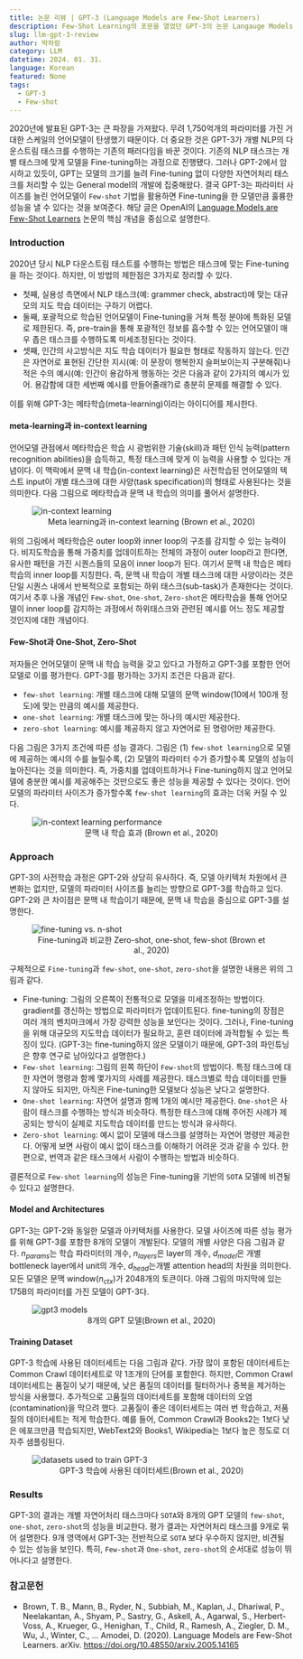 ```yaml
---
title: 논문 리뷰 | GPT-3 (Language Models are Few-Shot Learners)
description: Few-Shot Learning의 포문을 열었던 GPT-3의 논문 Langauge Models are Few-Shot Learners를 읽고 리뷰해보자.
slug: llm-gpt-3-review
author: 박하람
category: LLM
datetime: 2024. 01. 31.
language: Korean
featured: None
tags:
  - GPT-3
  - Few-shot
---
```


2020년에 발표된 GPT-3는 큰 파장을 가져왔다. 무려 1,750억개의 파라미터를 가진 거대한 스케일의 언어모델이 탄생했기 때문이다. 더 중요한 것은 GPT-3가 개별 NLP의 다운스트림 태스크를 수행하는 기존의 패러다임을 바꾼 것이다. 기존의 NLP 태스크는 개별 태스크에 맞게 모델을 Fine-tuning하는 과정으로 진행됐다. 그러나 GPT-2에서 암시하고 있듯이, GPT는 모델의 크기를 늘려 Fine-tuning 없이 다양한 자연어처리 태스크를 처리할 수 있는 General model의 개발에 집중해왔다. 결국 GPT-3는 파라미터 사이즈를 늘린 언어모델이 `Few-shot` 기법을 활용하면 Fine-tuning을 한 모델만큼 훌륭한 성능을 낼 수 있다는 것을 보여준다. 해당 글은 OpenAI의 [Language Models are Few-Shot Learners](https://arxiv.org/abs/2005.14165) 논문의 핵심 개념을 중심으로 설명한다.

### Introduction

2020년 당시 NLP 다운스트림 태스트를 수행하는 방법은 태스크에 맞는 Fine-tuning을 하는 것이다. 하지만, 이 방법의 제한점은 3가지로 정리할 수 있다.

- 첫째, 실용성 측면에서 NLP 태스크(예: grammer check, abstract)에 맞는 대규모의 지도 학습 데이터는 구하기 어렵다.
- 둘째, 포괄적으로 학습된 언어모델이 Fine-tuning을 거쳐 특정 분야에 특화된 모델로 제한된다. 즉, pre-train을 통해 포괄적인 정보를 흡수할 수 있는 언어모델이 매우 좁은 태스크를 수행하도록 미세조정된다는 것이다.
- 셋째, 인간의 사고방식은 지도 학습 데이터가 필요한 형태로 작동하지 않는다. 인간은 자연어로 표현된 간단한 지시(예: 이 문장이 행복한지 슬퍼보이는지 구분해줘)나 적은 수의 예시(예: 인간이 용감하게 행동하는 것은 다음과 같이 2가지의 예시가 있어. 용감함에 대한 세번째 예시를 만들어줄래?)로 충분히 문제를 해결할 수 있다.

이를 위해 GPT-3는 메타학습(meta-learning)이라는 아이디어를 제시한다.

#### meta-learning과 in-context learning

언어모델 관점에서 메타학습은 학습 시 광범위한 기술(skill)과 패턴 인식 능력(pattern recognition abilities)을 습득하고, 특정 태스크에 맞게 이 능력을 사용할 수 있다는 개념이다. 이 맥락에서 문맥 내 학습(in-context learning)은 사전학습된 언어모델의 텍스트 input이 개별 태스크에 대한 사양(task specification)의 형태로 사용된다는 것을 의미한다. 다음 그림으로 메타학습과 문맥 내 학습의 의미를 풀어서 설명한다.

<figure>
    <img src="/llm-gpt-3-review/in-context-learning.png" title="in-context learning">    
    <figcaption style="text-align: center;">Meta learning과 in-context learning (Brown et al., 2020)</figcaption>
</figure>

위의 그림에서 메타학습은 outer loop와 inner loop의 구조를 감지할 수 있는 능력이다. 비지도학습을 통해 가중치를 업데이트하는 전체의 과정이 outer loop라고 한다면, 유사한 패턴을 가진 시퀀스들의 모음이 inner loop가 된다. 여기서 문맥 내 학습은 메타학습의 inner loop를 지칭한다. 즉, 문맥 내 학습이 개별 태스크에 대한 사양이라는 것은 단일 시퀀스 내에서 반복적으로 포함되는 하위 태스크(sub-task)가 존재한다는 것이다. 여기서 추후 나올 개념인 `Few-shot`, `One-shot`, `Zero-shot`은 메타학습을 통해 언어모델이 inner loop를 감지하는 과정에서 하위태스크와 관련된 예시를 어느 정도 제공할 것인지에 대한 개념이다.

#### Few-Shot과 One-Shot, Zero-Shot

저자들은 언어모델이 문맥 내 학습 능력을 갖고 있다고 가정하고 GPT-3를 포함한 언어모델로 이를 평가한다. GPT-3를 평가하는 3가지 조건은 다음과 같다.

- `few-shot learning`: 개별 태스크에 대해 모델의 문맥 window(10에서 100개 정도)에 맞는 만큼의 예시를 제공한다.
- `one-shot learning`: 개별 태스크에 맞는 하나의 예시만 제공한다.
- `zero-shot learning`: 예시를 제공하지 않고 자연어로 된 명령어만 제공한다.

다음 그림은 3가지 조건에 따른 성능 결과다. 그림은 (1) `few-shot learning`으로 모델에 제공하는 예시의 수를 늘릴수록, (2) 모델의 파라미터 수가 증가할수록 모델의 성능이 높아진다는 것을 의미한다. 즉, 가중치를 업데이트하거나 Fine-tuning하지 않고 언어모델에 충분한 예시를 제공해주는 것만으로도 좋은 성능을 제공할 수 있다는 것이다. 언어모델의 파라미터 사이즈가 증가할수록 `few-shot learning`의 효과는 더욱 커질 수 있다.

<figure>
    <img src="/llm-gpt-3-review/n-shot-learning-perfom.png" title="in-context learning performance">    
    <figcaption style="text-align: center;">문맥 내 학습 효과 (Brown et al., 2020)</figcaption>
</figure>

### Approach

GPT-3의 사전학습 과정은 GPT-2와 상당히 유사하다. 즉, 모델 아키텍처 차원에서 큰 변화는 없지만, 모델의 파라미터 사이즈를 늘리는 방향으로 GPT-3를 학습하고 있다. GPT-2와 큰 차이점은 문맥 내 학습이기 때문에, 문맥 내 학습을 중심으로 GPT-3를 설명한다.

<figure>
    <img src="/llm-gpt-3-review/shot-learning-example.png" title="fine-tuning vs. n-shot">    
    <figcaption style="text-align: center;">Fine-tuning과 비교한 Zero-shot, one-shot, few-shot (Brown et al., 2020)</figcaption>
</figure>

구체적으로 `Fine-tuning`과 `few-shot`, `one-shot`, `zero-shot`을 설명한 내용은 위의 그림과 같다.

- Fine-tuning: 그림의 오른쪽이 전통적으로 모델을 미세조정하는 방법이다. gradient를 갱신하는 방법으로 파라미터가 업데이트된다. fine-tuning의 장점은 여러 개의 벤치마크에서 가장 강력한 성능을 보인다는 것이다. 그러나, Fine-tuning을 위해 대규모의 지도학습 데이터가 필요하고, 훈련 데이터에 과적합될 수 있는 특징이 있다. (GPT-3는 fine-tuning하지 않은 모델이기 때문에, GPT-3의 파인튜닝은 향후 연구로 남아있다고 설명한다.)
- `Few-shot learning`: 그림의 왼쪽 하단이 `Few-shot`의 방법이다. 특정 태스크에 대한 자연어 명령과 함께 몇가지의 사례를 제공한다. 태스크별로 학습 데이터를 만들지 않아도 되지만, 아직은 Fine-tuning한 모델보다 성능은 낮다고 설명한다.
- `One-shot learning`: 자연어 설명과 함께 1개의 예시만 제공한다. `One-shot`은 사람이 태스크를 수행하는 방식과 비슷하다. 특정한 태스크에 대해 주어진 사례가 제공되는 방식이 실제로 지도학습 데이터를 만드는 방식과 유사하다.
- `Zero-shot learning`: 예시 없이 모델에 태스크를 설명하는 자연어 명령만 제공한다. 어떻게 보면 사람이 예시 없이 태스크를 이해하기 어려운 것과 같을 수 있다. 한편으로, 번역과 같은 태스크에서 사람이 수행하는 방법과 비슷하다.

결론적으로 `Few-shot learning`의 성능은 Fine-tuning을 기반의 `SOTA` 모델에 비견될 수 있다고 설명한다.

#### Model and Architectures

GPT-3는 GPT-2와 동일한 모델과 아키텍처를 사용한다. 모델 사이즈에 따른 성능 평가를 위해 GPT-3를 포함한 8개의 모델이 개발된다. 모델의 개별 사양은 다음 그림과 같다. $n_{params}$는 학습 파라미터의 개수, $n_{layers}$은 layer의 개수, $d_{model}$은 개별 bottleneck layer에서 unit의 개수, $d_{head}$는개별 attention head의 차원을 의미한다. 모든 모델은 문맥 window($n_{ctx}$)가 2048개의 토큰이다. 아래 그림의 마지막에 있는 175B의 파라미터를 가진 모델이 GPT-3다.

<figure>
    <img src="/llm-gpt-3-review/gpt-3-models.png" title="gpt3 models">    
    <figcaption style="text-align: center;">8개의 GPT 모델(Brown et al., 2020)</figcaption>
</figure>

#### Training Dataset

GPT-3 학습에 사용된 데이터세트는 다음 그림과 같다. 가장 많이 포함된 데이터세트는 Common Crawl 데이터세트로 약 1조개의 단어를 포함한다. 하지만, Common Crawl 데이터세트는 품질이 낮기 때문에, 낮은 품질의 데이터를 필터하거나 중복을 제거하는 방식을 사용했다. 추가적으로 고품질의 데이터세트를 포함해 데이터의 오염(contamination)을 막으려 했다. 고품질이 좋은 데이터세트는 여러 번 학습하고, 저품질의 데이터세트는 적게 학습한다. 예를 들어, Common Crawl과 Books2는 1보다 낮은 에포크만큼 학습되지만, WebText2와 Books1, Wikipedia는 1보다 높은 정도로 더 자주 샘플링된다.

<figure>
    <img src="/llm-gpt-3-review/training-datasets.png" title="datasets used to train GPT-3">    
    <figcaption style="text-align: center;">GPT-3 학습에 사용된 데이터세트(Brown et al., 2020)</figcaption>
</figure>

### Results

GPT-3의 결과는 개별 자연어처리 태스크마다 `SOTA`와 8개의 GPT 모델의 `few-shot`, `one-shot`, `zero-shot`의 성능을 비교한다. 평가 결과는 자연어처리 태스크를 9개로 묶어 설명한다. 9개 영역에서 GPT-3는 전반적으로 `SOTA` 보다 우수하지 않지만, 비견될 수 있는 성능을 보인다. 특히, `Few-shot`과 `One-shot`, `zero-shot`의 순서대로 성능이 뛰어나다고 설명한다.

### 참고문헌

- Brown, T. B., Mann, B., Ryder, N., Subbiah, M., Kaplan, J., Dhariwal, P., Neelakantan, A., Shyam, P., Sastry, G., Askell, A., Agarwal, S., Herbert-Voss, A., Krueger, G., Henighan, T., Child, R., Ramesh, A., Ziegler, D. M., Wu, J., Winter, C., … Amodei, D. (2020). Language Models are Few-Shot Learners. arXiv. https://doi.org/10.48550/arxiv.2005.14165
